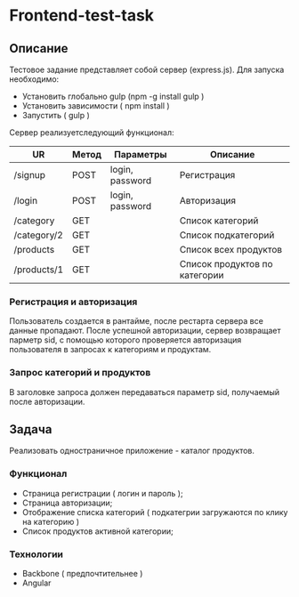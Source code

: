 # Frontend-test-task
## Описание
Тестовое задание представляет собой сервер (express.js).
Для запуска необходимо:
- Установить глобально gulp (npm -g install gulp )
- Установить зависимости ( npm install )
- Запустить ( gulp )

Сервер реализуетследующий функционал:

| UR            | Метод | Параметры       | Описание                      |
|---------------|-------|-----------------|-------------------------------|
| /signup       | POST  | login, password | Регистрация                   |
| /login        | POST  | login, password | Авторизация                   |
| /category     | GET   |                 | Список категорий              |
| /category/2   | GET   |                 | Список подкатегорий           |
| /products     | GET   |                 | Список всех продуктов         |
| /products/1   | GET   |                 | Список продуктов по категории |


### Регистрация и авторизация
Пользователь создается в рантайме, после рестарта сервера все данные пропадают.
После успешной авторизации, сервер возвращает парметр sid, с помощью которого проверяется авторизация 
пользователя в запросах к категориям и продуктам.

### Запрос категорий и продуктов
В заголовке запроса должен передаваться параметр sid, получаемый после авторизации.

## Задача
Реализовать одностраничное приложение - каталог продуктов.
### Функционал
- Страница регистрации ( логин и пароль );
- Страница авторизации;
- Отображение списка категорий ( подкатегрии загружаются по клику на категорию )
- Список продуктов активной категории;

### Технологии
- Backbone ( предпочтительнее )
- Angular
